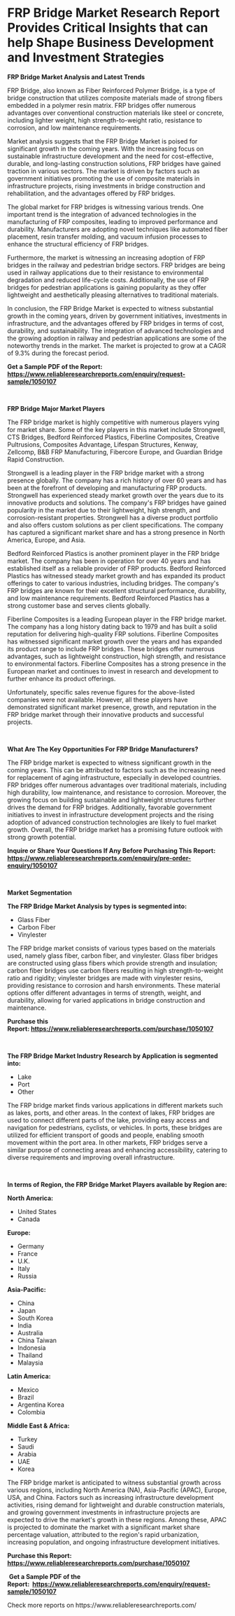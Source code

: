 <p><h1>FRP Bridge Market Research Report Provides Critical Insights that can help Shape Business Development and Investment Strategies</h1></p><p><strong>FRP Bridge Market Analysis and Latest Trends</strong></p>
<p><p>FRP Bridge, also known as Fiber Reinforced Polymer Bridge, is a type of bridge construction that utilizes composite materials made of strong fibers embedded in a polymer resin matrix. FRP bridges offer numerous advantages over conventional construction materials like steel or concrete, including lighter weight, high strength-to-weight ratio, resistance to corrosion, and low maintenance requirements.</p><p>Market analysis suggests that the FRP Bridge Market is poised for significant growth in the coming years. With the increasing focus on sustainable infrastructure development and the need for cost-effective, durable, and long-lasting construction solutions, FRP bridges have gained traction in various sectors. The market is driven by factors such as government initiatives promoting the use of composite materials in infrastructure projects, rising investments in bridge construction and rehabilitation, and the advantages offered by FRP bridges.</p><p>The global market for FRP bridges is witnessing various trends. One important trend is the integration of advanced technologies in the manufacturing of FRP composites, leading to improved performance and durability. Manufacturers are adopting novel techniques like automated fiber placement, resin transfer molding, and vacuum infusion processes to enhance the structural efficiency of FRP bridges.</p><p>Furthermore, the market is witnessing an increasing adoption of FRP bridges in the railway and pedestrian bridge sectors. FRP bridges are being used in railway applications due to their resistance to environmental degradation and reduced life-cycle costs. Additionally, the use of FRP bridges for pedestrian applications is gaining popularity as they offer lightweight and aesthetically pleasing alternatives to traditional materials.</p><p>In conclusion, the FRP Bridge Market is expected to witness substantial growth in the coming years, driven by government initiatives, investments in infrastructure, and the advantages offered by FRP bridges in terms of cost, durability, and sustainability. The integration of advanced technologies and the growing adoption in railway and pedestrian applications are some of the noteworthy trends in the market. The market is projected to grow at a CAGR of 9.3% during the forecast period.</p></p>
<p><strong>Get a Sample PDF of the Report:&nbsp; <a href="https://www.reliableresearchreports.com/enquiry/request-sample/1050107">https://www.reliableresearchreports.com/enquiry/request-sample/1050107</a></strong></p>
<p>&nbsp;</p>
<p><strong>FRP Bridge Major Market Players</strong></p>
<p><p>The FRP bridge market is highly competitive with numerous players vying for market share. Some of the key players in this market include Strongwell, CTS Bridges, Bedford Reinforced Plastics, Fiberline Composites, Creative Pultrusions, Composites Advantage, Lifespan Structures, Kenway, Zellcomp, B&B FRP Manufacturing, Fibercore Europe, and Guardian Bridge Rapid Construction.</p><p>Strongwell is a leading player in the FRP bridge market with a strong presence globally. The company has a rich history of over 60 years and has been at the forefront of developing and manufacturing FRP products. Strongwell has experienced steady market growth over the years due to its innovative products and solutions. The company's FRP bridges have gained popularity in the market due to their lightweight, high strength, and corrosion-resistant properties. Strongwell has a diverse product portfolio and also offers custom solutions as per client specifications. The company has captured a significant market share and has a strong presence in North America, Europe, and Asia.</p><p>Bedford Reinforced Plastics is another prominent player in the FRP bridge market. The company has been in operation for over 40 years and has established itself as a reliable provider of FRP products. Bedford Reinforced Plastics has witnessed steady market growth and has expanded its product offerings to cater to various industries, including bridges. The company's FRP bridges are known for their excellent structural performance, durability, and low maintenance requirements. Bedford Reinforced Plastics has a strong customer base and serves clients globally.</p><p>Fiberline Composites is a leading European player in the FRP bridge market. The company has a long history dating back to 1979 and has built a solid reputation for delivering high-quality FRP solutions. Fiberline Composites has witnessed significant market growth over the years and has expanded its product range to include FRP bridges. These bridges offer numerous advantages, such as lightweight construction, high strength, and resistance to environmental factors. Fiberline Composites has a strong presence in the European market and continues to invest in research and development to further enhance its product offerings.</p><p>Unfortunately, specific sales revenue figures for the above-listed companies were not available. However, all these players have demonstrated significant market presence, growth, and reputation in the FRP bridge market through their innovative products and successful projects.</p></p>
<p>&nbsp;</p>
<p><strong>What Are The Key Opportunities For FRP Bridge Manufacturers?</strong></p>
<p><p>The FRP bridge market is expected to witness significant growth in the coming years. This can be attributed to factors such as the increasing need for replacement of aging infrastructure, especially in developed countries. FRP bridges offer numerous advantages over traditional materials, including high durability, low maintenance, and resistance to corrosion. Moreover, the growing focus on building sustainable and lightweight structures further drives the demand for FRP bridges. Additionally, favorable government initiatives to invest in infrastructure development projects and the rising adoption of advanced construction technologies are likely to fuel market growth. Overall, the FRP bridge market has a promising future outlook with strong growth potential.</p></p>
<p><strong>Inquire or Share Your Questions If Any Before Purchasing This Report: <a href="https://www.reliableresearchreports.com/enquiry/pre-order-enquiry/1050107">https://www.reliableresearchreports.com/enquiry/pre-order-enquiry/1050107</a></strong></p>
<p>&nbsp;</p>
<p><strong>Market Segmentation</strong></p>
<p><strong>The FRP Bridge Market Analysis by types is segmented into:</strong></p>
<p><ul><li>Glass Fiber</li><li>Carbon Fiber</li><li>Vinylester</li></ul></p>
<p><p>The FRP bridge market consists of various types based on the materials used, namely glass fiber, carbon fiber, and vinylester. Glass fiber bridges are constructed using glass fibers which provide strength and insulation; carbon fiber bridges use carbon fibers resulting in high strength-to-weight ratio and rigidity; vinylester bridges are made with vinylester resins, providing resistance to corrosion and harsh environments. These material options offer different advantages in terms of strength, weight, and durability, allowing for varied applications in bridge construction and maintenance.</p></p>
<p><strong>Purchase this Report:&nbsp;<a href="https://www.reliableresearchreports.com/purchase/1050107">https://www.reliableresearchreports.com/purchase/1050107</a></strong></p>
<p>&nbsp;</p>
<p><strong>The FRP Bridge Market Industry Research by Application is segmented into:</strong></p>
<p><ul><li>Lake</li><li>Port</li><li>Other</li></ul></p>
<p><p>The FRP bridge market finds various applications in different markets such as lakes, ports, and other areas. In the context of lakes, FRP bridges are used to connect different parts of the lake, providing easy access and navigation for pedestrians, cyclists, or vehicles. In ports, these bridges are utilized for efficient transport of goods and people, enabling smooth movement within the port area. In other markets, FRP bridges serve a similar purpose of connecting areas and enhancing accessibility, catering to diverse requirements and improving overall infrastructure.</p></p>
<p>&nbsp;</p>
<p><strong>In terms of Region, the FRP Bridge Market Players available by Region are:</strong></p>
<p>
    <p> <strong> North America: </strong>
        <ul>
            <li>United States</li>
            <li>Canada</li>
        </ul>
        </p> 
    <p> <strong> Europe: </strong>
        <ul>
            <li>Germany</li>
            <li>France</li>
            <li>U.K.</li>
            <li>Italy</li>
            <li>Russia</li>
        </ul>
        </p> 
    <p> <strong> Asia-Pacific: </strong>
        <ul>
            <li>China</li>
            <li>Japan</li>
            <li>South Korea</li>
            <li>India</li>
            <li>Australia</li>
            <li>China Taiwan</li>
            <li>Indonesia</li>
            <li>Thailand</li>
            <li>Malaysia</li>
        </ul>
        </p> 
    <p> <strong> Latin America: </strong>
        <ul>
            <li>Mexico</li>
            <li>Brazil</li>
            <li>Argentina Korea</li>
            <li>Colombia</li>
        </ul>
        </p> 
    <p> <strong> Middle East & Africa: </strong>
        <ul>
            <li>Turkey</li>
            <li>Saudi</li>
            <li>Arabia</li>
            <li>UAE</li>
            <li>Korea</li>
        </ul>
    </p>
    </p>
<p><p>The FRP bridge market is anticipated to witness substantial growth across various regions, including North America (NA), Asia-Pacific (APAC), Europe, USA, and China. Factors such as increasing infrastructure development activities, rising demand for lightweight and durable construction materials, and growing government investments in infrastructure projects are expected to drive the market's growth in these regions. Among these, APAC is projected to dominate the market with a significant market share percentage valuation, attributed to the region's rapid urbanization, increasing population, and ongoing infrastructure development initiatives.</p></p>
<p><strong>Purchase this Report: <a href="https://www.reliableresearchreports.com/purchase/1050107">https://www.reliableresearchreports.com/purchase/1050107</a></strong></p>
<p>&nbsp;<strong>Get a Sample PDF of the Report:&nbsp;&nbsp;<a href="https://www.reliableresearchreports.com/enquiry/request-sample/1050107">https://www.reliableresearchreports.com/enquiry/request-sample/1050107</a></strong></p>
<p><strong></strong></p>
<p>Check more reports on https://www.reliableresearchreports.com/</p>